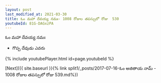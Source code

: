 ```yaml
---
layout: post
last_modified_at: 2021-03-30
title: ఓం మహా దేవయ్య నమః- 1008 రోజుల తపస్సులో రోజు  530
youtubeId: 81G-DAGxzPA
---
```

 
 
 ఓం మహా దేవయ్య నమః  
 
 -  గొప్ప దేవుడు ఎవరు 
 
  
 
  
 
 
 
 
 
 


{% include youtubePlayer.html id=page.youtubeId %}
 
[Next]({{ site.baseurl }}{% link  split1/_posts/2017-07-16-ఓం అజితాయ నామ్ - 1008 రోజుల తపస్సులో రోజు  539.md%})
 
